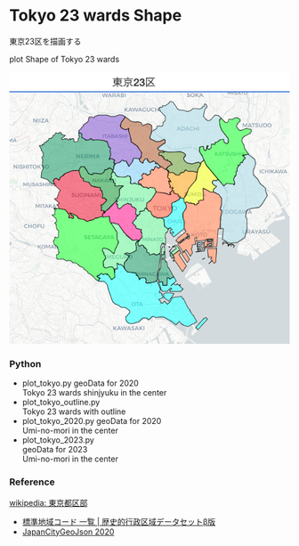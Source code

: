Tokyo 23 wards Shape
===============

東京23区を描画する

plot Shape of Tokyo 23 wards

![tokyo 23 wards](https://github.com/ohwada/World_Countries/blob/main/folium/tokyo_23_wards_shape/screenshots/tokyo_23_wards_shape.png)

### Python  

- plot_tokyo.py
geoData for 2020  
Tokyo 23 wards 
shinjyuku in the center 
- plot_tokyo_outline.py  
Tokyo 23 wards with outline     
- plot_tokyo_2020.py
geoData for 2020  
Umi-no-mori in the center  
- plot_tokyo_2023.py  
geoData for 2023  
Umi-no-mori in the center  

### Reference

[wikipedia: 東京都区部](https://ja.wikipedia.org/wiki/%E6%9D%B1%E4%BA%AC%E9%83%BD%E5%8C%BA%E9%83%A8)
- [標準地域コード 一覧 | 歴史的行政区域データセットβ版](https://geoshape.ex.nii.ac.jp/city/code/)
- [JapanCityGeoJson 2020](https://github.com/niiyz/JapanCityGeoJson)



